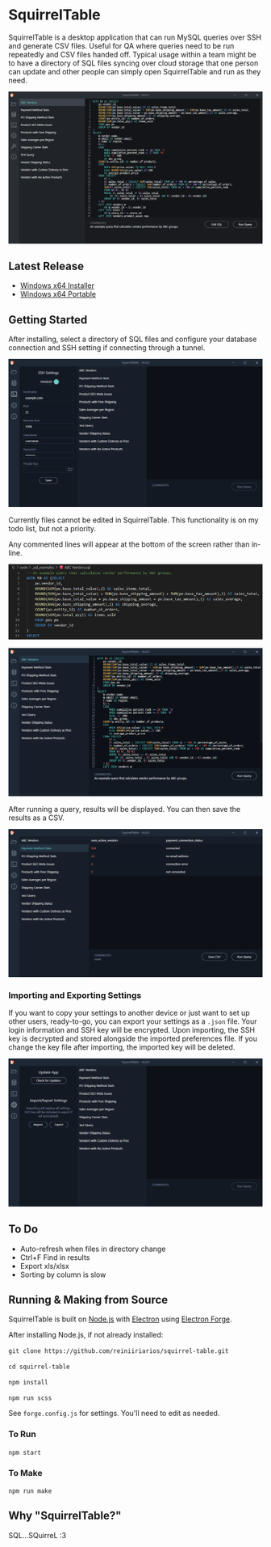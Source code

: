 # SquirrelTable

SquirrelTable is a desktop application that can run MySQL queries over SSH and generate CSV files. Useful for QA where queries need to be run repeatedly and CSV files handed off. Typical usage within a team might be to have a directory of SQL files syncing over cloud storage that one person can update and other people can simply open SquirrelTable and run as they need.

![](https://raw.githubusercontent.com/reiniiriarios/squirrel-table/master/screenshots/Screenshot%202021-03-31%20174214.png)
## Latest Release

* [Windows x64 Installer](https://github.com/reiniiriarios/squirrel-table/releases/download/v0.5.4/SquirrelTableSetup.exe)
* [Windows x64 Portable](https://github.com/reiniiriarios/squirrel-table/releases/download/v0.5.4/SquirrelTable-win32-x64-0.5.4.zip)

## Getting Started

After installing, select a directory of SQL files and configure your database connection and SSH setting if connecting through a tunnel.

![](https://raw.githubusercontent.com/reiniiriarios/squirrel-table/master/screenshots/Screenshot%202021-03-27%20221903.png)

Currently files cannot be edited in SquirrelTable. This functionality is on my todo list, but not a priority.

Any commented lines will appear at the bottom of the screen rather than in-line.

![](https://raw.githubusercontent.com/reiniiriarios/squirrel-table/master/screenshots/Screenshot%202021-03-27%20230710.png)

![](https://raw.githubusercontent.com/reiniiriarios/squirrel-table/master/screenshots/Screenshot%202021-03-27%20225340.png)

After running a query, results will be displayed. You can then save the results as a CSV.

![](https://raw.githubusercontent.com/reiniiriarios/squirrel-table/master/screenshots/Screenshot%202021-03-27%20225608.png)

### Importing and Exporting Settings

If you want to copy your settings to another device or just want to set up other users, ready-to-go, you can export your settings as a `.json` file. Your login information and SSH key will be encrypted. Upon importing, the SSH key is decrypted and stored alongside the imported preferences file. If you change the key file after importing, the imported key will be deleted.

![](https://raw.githubusercontent.com/reiniiriarios/squirrel-table/master/screenshots/Screenshot%202021-03-27%20221930.png)

## To Do

* Auto-refresh when files in directory change
* Ctrl+F Find in results
* Export xls/xlsx
* Sorting by column is slow

## Running & Making from Source

SquirrelTable is built on [Node.js](https://nodejs.org/) with [Electron](https://www.electronjs.org/) using [Electron Forge](https://www.electronforge.io/).

After installing Node.js, if not already installed:

`git clone https://github.com/reiniiriarios/squirrel-table.git`

`cd squirrel-table`

`npm install`

`npm run scss`

See `forge.config.js` for settings. You'll need to edit as needed.

### To Run

`npm start`

### To Make

`npm run make`

## Why "SquirrelTable?"
SQL...SQuirreL :3
